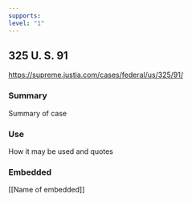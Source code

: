 ```yaml
---
supports: 
level: "1"
---
```

## 325 U. S. 91

https://supreme.justia.com/cases/federal/us/325/91/

### Summary

Summary of case

### Use

How it may be used and quotes

### Embedded

[[Name of embedded]]